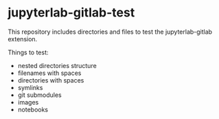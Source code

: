 # jupyterlab-gitlab-test

This repository includes directories and files to test the jupyterlab-gitlab extension.

Things to test:

- nested directories structure
- filenames with spaces
- directories with spaces
- symlinks
- git submodules
- images
- notebooks
